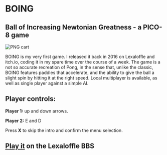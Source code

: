# BOING
## Ball of Increasing Newtonian Greatness - a PICO-8 game

![PNG cart](https://www.lexaloffle.com/bbs/cposts/1/18466.p8.png)

BOING is my very first game. I released it back in 2016 on Lexaloffle and itch.io, coding it in my spare time over the course of a week. 
The game is a not so accurate recreation of Pong, in the sense that, unlike the classic, BOING features paddles that accelerate, and the ability to give the ball a slight spin by hitting it at the right speed. Local multiplayer is available, as well as single player against a simple AI.

## Player controls:

**Player 1:** up and down arrows.

**Player 2:** E and D

Press **X** to skip the intro and confirm the menu selection.


## [Play it](https://www.lexaloffle.com/bbs/?tid=3000) on the Lexaloffle BBS


